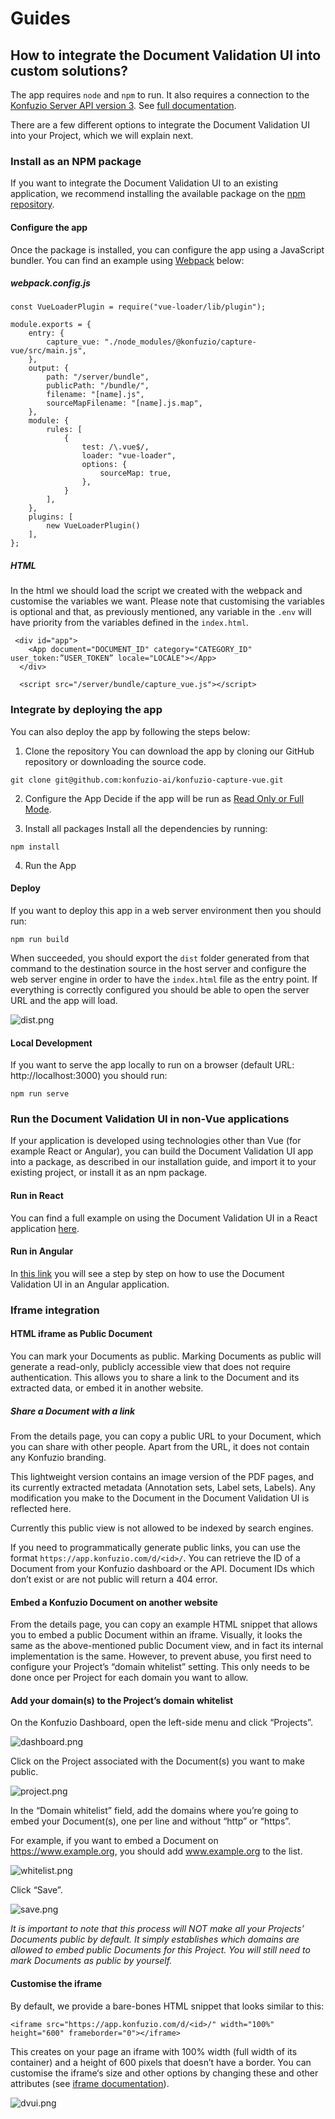 # Guides

## How to integrate the Document Validation UI into custom solutions?

The app requires `node` and `npm` to run. It also requires a connection to the [Konfuzio Server API version 3](https://app.konfuzio.com/v3/swagger/). See [full documentation](https://dev.konfuzio.com/web/api-v3.html).

There are a few different options to integrate the Document Validation UI into your Project, which we will explain next.

### Install as an NPM package

If you want to integrate the Document Validation UI to an existing application, we recommend installing the available package on the [npm repository](https://www.npmjs.com/package/@konfuzio/capture-vue).

#### Configure the app

Once the package is installed, you can configure the app using a JavaScript bundler. You can find an example using [Webpack](https://webpack.js.org/guides/getting-started/) below:

##### webpack.config.js

```
const VueLoaderPlugin = require("vue-loader/lib/plugin");

module.exports = {
    entry: {
        capture_vue: "./node_modules/@konfuzio/capture-vue/src/main.js",
    },
    output: {
        path: "/server/bundle",
        publicPath: "/bundle/",
        filename: "[name].js",
        sourceMapFilename: "[name].js.map",
    },
    module: {
        rules: [
            {
                test: /\.vue$/,
                loader: "vue-loader",
                options: {
                    sourceMap: true,
                },
            }
        ],
    },
    plugins: [
        new VueLoaderPlugin()
    ],
};
```

##### HTML

In the html we should load the script we created with the webpack and customise the variables we want. Please note that customising the variables is optional and that, as previously mentioned, any variable in the `.env` will have priority from the variables defined in the `index.html`.

```
 <div id="app">
    <App document="DOCUMENT_ID" category="CATEGORY_ID" user_token:”USER_TOKEN” locale="LOCALE"></App>
  </div>

  <script src="/server/bundle/capture_vue.js"></script>
```

### Integrate by deploying the app

You can also deploy the app by following the steps below:

1. Clone the repository
   You can download the app by cloning our GitHub repository or downloading the source code.

`git clone git@github.com:konfuzio-ai/konfuzio-capture-vue.git`

2. Configure the App
   Decide if the app will be run as [Read Only or Full Mode](./modes.md).

3. Install all packages
   Install all the dependencies by running:

`npm install`

4. Run the App

#### Deploy

If you want to deploy this app in a web server environment then you should run:

`npm run build`

When succeeded, you should export the `dist` folder generated from that command to the destination source in the host server and configure the web server engine in order to have the `index.html` file as the entry point. If everything is correctly configured you should be able to open the server URL and the app will load.

![dist.png](./images/dist.png)

#### Local Development

If you want to serve the app locally to run on a browser (default URL: http://localhost:3000) you should run:

`npm run serve`

### Run the Document Validation UI in non-Vue applications

If your application is developed using technologies other than Vue (for example React or Angular), you can build the Document Validation UI app into a package, as described in our installation guide, and import it to your existing project, or install it as an npm package.

#### Run in React

You can find a full example on using the Document Validation UI in a React application [here](https://medium.com/@pateldhruv020/using-vue-component-in-react-9161f30d29a0).

#### Run in Angular

In [this link](https://www.ais.com/using-a-vue-component-in-an-angular-app/) you will see a step by step on how to use the Document Validation UI in an Angular application.

### Iframe integration

#### HTML iframe as Public Document

You can mark your Documents as public. Marking Documents as public will generate a read-only, publicly accessible view that does not require authentication. This allows you to share a link to the Document and its extracted data, or embed it in another website.

##### Share a Document with a link

From the details page, you can copy a public URL to your Document, which you can share with other people. Apart from the URL, it does not contain any Konfuzio branding.

This lightweight version contains an image version of the PDF pages, and its currently extracted metadata (Annotation sets, Label sets, Labels). Any modification you make to the Document in the Document Validation UI is reflected here.

Currently this public view is not allowed to be indexed by search engines.

If you need to programmatically generate public links, you can use the format `https://app.konfuzio.com/d/<id>/`. You can retrieve the ID of a Document from your Konfuzio dashboard or the API. Document IDs which don’t exist or are not public will return a 404 error.

#### Embed a Konfuzio Document on another website

From the details page, you can copy an example HTML snippet that allows you to embed a public Document within an iframe. Visually, it looks the same as the above-mentioned public Document view, and in fact its internal implementation is the same. However, to prevent abuse, you first need to configure your Project’s “domain whitelist” setting. This only needs to be done once per Project for each domain you want to allow.

#### Add your domain(s) to the Project’s domain whitelist

On the Konfuzio Dashboard, open the left-side menu and click “Projects”.

![dashboard.png](./images/dashboard.png)

Click on the Project associated with the Document(s) you want to make public.

![project.png](./images/project.png)

In the “Domain whitelist” field, add the domains where you’re going to embed your Document(s), one per line and without “http” or “https”.

For example, if you want to embed a Document on https://www.example.org, you should add www.example.org to the list.

![whitelist.png](./images/whitelist.png)

Click “Save”.

![save.png](./images/save.png)

_It is important to note that this process will NOT make all your Projects’ Documents public by default. It simply establishes which domains are allowed to embed public Documents for this Project. You will still need to mark Documents as public by yourself._

#### Customise the iframe

By default, we provide a bare-bones HTML snippet that looks similar to this:

`<iframe src="https://app.konfuzio.com/d/<id>/" width="100%" height="600" frameborder="0"></iframe>`

This creates on your page an iframe with 100% width (full width of its container) and a height of 600 pixels that doesn’t have a border. You can customise the iframe‘s size and other options by changing these and other attributes (see [iframe documentation](https://developer.mozilla.org/en-US/docs/Web/HTML/Element/iframe)).

![dvui.png](./images/dvui.png)
